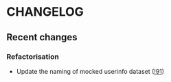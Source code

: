 # CHANGELOG

## Recent changes

### Refactorisation

- Update the naming of mocked userinfo dataset ([!91](https://github.com/TeskaLabs/asab-webui/pull/91))
